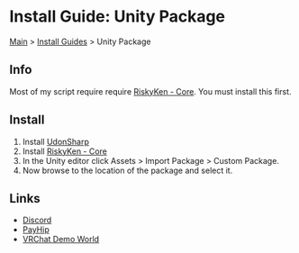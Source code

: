 # Install Guide: Unity Package

[Main](../../) > [Install Guides](../) > Unity Package

## Info

Most of my script require require [RiskyKen - Core](https://payhip.com/b/cg4tN). You must install this first.

## Install

1. Install [UdonSharp](https://github.com/vrchat-community/UdonSharp/releases/)
2. Install [RiskyKen - Core](https://payhip.com/b/cg4tN)
3. In the Unity editor click Assets > Import Package > Custom Package.
4. Now browse to the location of the package and select it.

## Links

- [Discord](https://discord.gg/tDgEmFZp5z)
- [PayHip](https://payhip.com/RiskyKen)
- [VRChat Demo World](https://vrchat.com/home/world/wrld_c220f9c7-f451-403b-bfae-89165c0eca5d)